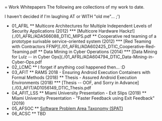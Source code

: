 = Work Whitepapers
The following are collections of my work to date.

I haven't decided if I'm laughing AT or WITH "old me"... ;')

* 01_AFRL
** Multicore Architectures for Multiple Independent Levels of Security Applications (2012)
*** [Multicore Hardware Hackz!](./01_AFRL/ADA566088_DTIC_MIPS.pdf
** Cooperative red teaming of a prototype surivable service-oriented system (2012)
*** [Red Teaming with Contractors FFNP](./01_AFRL/ADA602425_DTIC_Cooperative-Red-Teaming.pdf
** Data Mining in Cyber Operations (2014)
*** [Data Mining for Lulz -- in Cyber Ops](./01_AFRL/ADA604794_DTIC_Data-Mining-in-Cyber-Ops.pdf
* 02_LCMC
** I forget if anything cool happened then... :D
* 03_AFIT
** RAMS 2018 - Ensuring Android Execution Containers with Formal Methods (2018)
** Thesis - Assured Android Execution Environments (2018)
*** [Thesis -- OOF, and Sorry in Advance](./03_AFIT/AD1056149_DTIC_Thesis.pdf
* 04_AFIT_LSS
** Miami University Presentation - Exit Slips (2019)
** Miami University Presentation - "Faster Feedback using Exit Feedback" (2019)
* 05_AFSOC
** [Software Problem Area Taxonomy (SPAT)](./05_AFSOC/01_SPAT/Software-Problems-2022_1-0-0.pdf)
* 06_ACSC
** TBD


